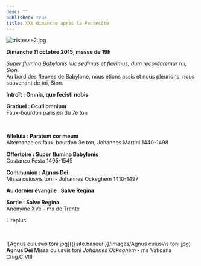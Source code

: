 ```yaml
---
desc: ""
published: true
title: XXe dimanche après la Pentecôte
---
```




![tristesse2.jpg]({{site.baseurl}}/images/tristesse2.jpg)


**Dimanche 11 octobre 2015, messe de 19h**

*Super flumina Babylonis illic sedimus et flevimus, dum recordaremur tui, Sion.*  
Au bord des fleuves de Babylone, nous étions assis et nous pleurions, nous souvenant de toi, Sion.

**Introït : Omnia, que fecisti nobis**

**Graduel : Oculi omnium**  
Faux-bourdon parisien du 7e ton

&nbsp;

**Alleluia : Paratum cor meum**  
Alternance en faux-bourdon 3e ton, Johannes Martini 1440-1498

**Offertoire : Super flumina Babylonis**  
Costanzo Festa 1495-1545

**Communion : Agnus Dei**  
Missa cuiusvis toni - Johannes Ockeghem 1410-1497

**Au dernier évangile : Salve Regina**

**Sortie : Salve Regina**  
Anonyme XVe - ms de Trente

Lireplus

&nbsp;

![Agnus cuiusvis toni.jpg]({{site.baseurl}}/images/Agnus cuiusvis toni.jpg)
**Agnus Dei** Missa cuiusvis toni *Johannes Ockeghem* - ms Vaticana Chig.C.VIII

